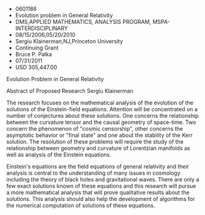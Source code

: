 
* 0601186
* Evolution problem in General Relativity
* DMS,APPLIED MATHEMATICS, ANALYSIS PROGRAM, MSPA-INTERDISCIPLINARY
* 08/15/2006,05/20/2010
* Sergiu Klainerman,NJ,Princeton University
* Continuing Grant
* Bruce P. Palka
* 07/31/2011
* USD 305,447.00

Evolution Problem in General Relativity

Abstract of Proposed Research Sergiu Klainerman

The research focuses on the mathematical analysis of the evolution of the
solutions of the Einstein-field equations. Attention will be concentrated on a
number of conjectures about these solutions. One concerns the relationship
between the curvature tensor and the causal geometry of space-time. Two concern
the phenomenon of "cosmic censorship", other concerns the asymptotic behavior or
"final state" and one about the stability of the Kerr solution. The resolution
of these problems will require the study of the relationship between geometry
and curvature of Lorentzian manifolds as well as analysis of the Einstein
equations.

Einstein's equations are the field equations of general relativity and their
analysis is central to the understanding of many issues in cosmology including
the theory of black holes and gravitational waves. There are only a few exact
solutions known of these equations and this research will pursue a more
mathematical analysis that will prove qualitative results about the solutions.
This analysis should also help the development of algorithms for the numerical
computation of solutions of these equations.


























